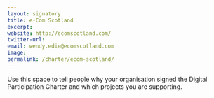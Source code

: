 ```yaml
---
layout: signatory
title: e-Com Scotland
excerpt: 
website: http://ecomscotland.com/
twitter-url: 
email: wendy.edie@ecomscotland.com
image: 
permalink: /charter/ecom-scotland/
---
```


Use this space to tell people why your organisation signed the Digital Participation Charter and which projects you are supporting.
